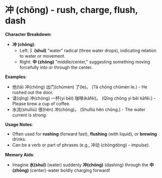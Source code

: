 # **冲 (chōng) - rush, charge, flush, dash**

**Character Breakdown**:  
- **冲 (chōng)**:
  - Left: **氵(shuǐ)** "water" radical (three water drops), indicating relation to water or movement.
  - Right: **中 (zhōng)** "middle/center," suggesting something moving forcefully into or through the center.

**Examples**:  
- 他(tā) 冲(chōng) 出门(chūmén) 了(le)。 (Tā chōng chūmén le.) - He rushed out the door.  
- 请(qǐng) 冲(chōng) 一杯(yì bēi) 咖啡(kāfēi)。 (Qǐng chōng yì bēi kāfēi.) - Please brew a cup of coffee.  
- 水流(shuǐliú) 很(hěn) 冲(chōng)。 (Shuǐliú hěn chōng.) - The water current is strong.

**Usage Notes**:  
- Often used for **rushing** (forward fast), **flushing** (with liquid), or **brewing** drinks.  
- Can be a verb or part of phrases (e.g., 冲动 (chōngdòng) - impulse).

**Memory Aids**:  
- Imagine **水(shuǐ)** (water) suddenly **冲(chōng)** (dashing) through the **中(zhōng)** (center)-water boldly charging forward!